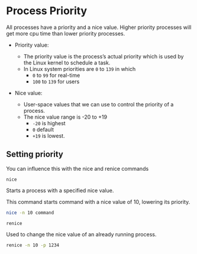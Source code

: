 # Process Priority

All processes have a priority and a nice value. Higher priority processes will get more cpu time than lower priority processes.

- Priority value:

  - The priority value is the process’s actual priority which is used by the Linux kernel to schedule a task.
  - In Linux system priorities are `0` to `139` in which
    - `0` to `99` for real-time
    - `100` to `139` for users

- Nice value:
  - User-space values that we can use to control the priority of a process.
  - The nice value range is -20 to +19
    - `-20` is highest
    - `0` default
    - `+19` is lowest.

## Setting priority

You can influence this with the nice and renice commands

`nice`

Starts a process with a specified nice value.

This command starts command with a nice value of 10, lowering its priority.

```sh
nice -n 10 command
```

`renice`

Used to change the nice value of an already running process.

```sh
renice -n 10 -p 1234
```
